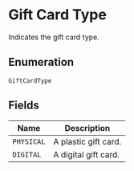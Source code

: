 <!-- Optimized: 2025-10-06 -->
<!-- RPM: 1.6.2.1.1.6.2.1_gift-card-type_20251006 -->
<!-- Session: E2E RPM DNA Application -->
<!-- AOM: RND (Reggie & Dro) -->
<!-- COI: TECHNOLOGY -->
<!-- RPM: HIGH -->
<!-- ACTION: BUILD -->

# Gift Card Type

Indicates the gift card type.

## Enumeration

`GiftCardType`

## Fields

| Name | Description |
|  --- | --- |
| `PHYSICAL` | A plastic gift card. |
| `DIGITAL` | A digital gift card. |
